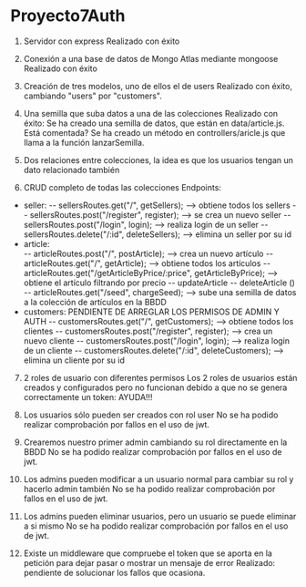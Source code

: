 # Proyecto7Auth

1. Servidor con express
Realizado con éxito

2. Conexión a una base de datos de Mongo Atlas mediante mongoose
Realizado con éxito

3. Creación de tres modelos, uno de ellos el de users
Realizado con éxito, cambiando "users" por "customers".

4. Una semilla que suba datos a una de las colecciones
Realizado con éxito: 
Se ha creado una semilla de datos, que están en data/article.js. Está comentada?
Se ha creado un método en controllers/aricle.js que llama a la función lanzarSemilla. 

5. Dos relaciones entre colecciones, la idea es que los usuarios tengan un dato relacionado también

6. CRUD completo de todas las colecciones
Endpoints: 
- seller: 
  -- sellersRoutes.get("/", getSellers);  --> obtiene todos los sellers
  -- sellersRoutes.post("/register", register);  --> se crea un nuevo seller
  -- sellersRoutes.post("/login", login);  --> realiza login de un seller
  -- sellersRoutes.delete("/:id", deleteSellers);  --> elimina un seller por su id
- article:  
  -- articleRoutes.post("/", postArticle);  --> crea un nuevo artículo
  -- articleRoutes.get("/", getArticle);  --> obtiene todos los artículos
  -- articleRoutes.get("/getArticleByPrice/:price", getArticleByPrice);  --> obtiene el artículo filtrando por precio
  -- updateArticle
  -- deleteArticle ()
  -- articleRoutes.get("/seed", chargeSeed);  --> sube una semilla de datos a la colección de artículos en la BBDD
- customers: PENDIENTE DE ARREGLAR LOS PERMISOS DE ADMIN Y AUTH
  -- customersRoutes.get("/", getCustomers);  --> obtiene todos los clientes
  -- customersRoutes.post("/register", register);  --> crea un nuevo cliente
  -- customersRoutes.post("/login", login);  --> realiza login de un cliente
  -- customersRoutes.delete("/:id", deleteCustomers);  --> elimina un cliente por su id

7. 2 roles de usuario con diferentes permisos
Los 2 roles de usuarios están creados y configurados pero no funcionan debido a que no se genera correctamente un token: AYUDA!!!

8. Los usuarios sólo pueden ser creados con rol user
No se ha podido realizar comprobación por fallos en el uso de jwt.

9. Crearemos nuestro primer admin cambiando su rol directamente en la BBDD
No se ha podido realizar comprobación por fallos en el uso de jwt.

10. Los admins pueden modificar a un usuario normal para cambiar su rol y hacerlo admin también
No se ha podido realizar comprobación por fallos en el uso de jwt.

11. Los admins pueden eliminar usuarios, pero un usuario se puede eliminar a si mismo
No se ha podido realizar comprobación por fallos en el uso de jwt.

12. Existe un middleware que compruebe el token que se aporta en la petición para dejar pasar o mostrar un mensaje de error
Realizado: pendiente de solucionar los fallos que ocasiona.
